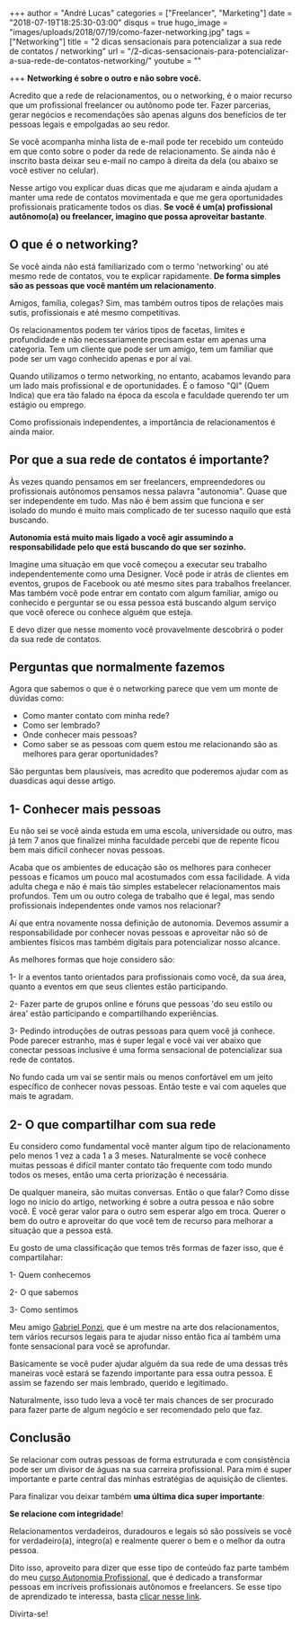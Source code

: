 +++
author = "André Lucas"
categories = ["Freelancer", "Marketing"]
date = "2018-07-19T18:25:30-03:00"
disqus = true
hugo_image = "images/uploads/2018/07/19/como-fazer-networking.jpg"
tags = ["Networking"]
title = "2 dicas sensacionais para potencializar a sua rede de contatos / networking"
url = "/2-dicas-sensacionais-para-potencializar-a-sua-rede-de-contatos-networking/"
youtube = ""

+++
**Networking é sobre o outro e não sobre você.**

Acredito que a rede de relacionamentos, ou o networking, é o maior recurso que um profissional freelancer ou autônomo pode ter. Fazer parcerias, gerar negócios e recomendações são apenas alguns dos benefícios de ter pessoas legais e empolgadas ao seu redor.

Se você acompanha minha lista de e-mail pode ter recebido um conteúdo em que conto sobre o poder da rede de relacionamento. Se ainda não é inscrito basta deixar seu e-mail no campo à direita da dela (ou abaixo se você estiver no celular).

Nesse artigo vou explicar duas dicas que me ajudaram e ainda ajudam a manter uma rede de contatos movimentada e que me gera oportunidades profissionais praticamente todos os dias. **Se você é um(a) profissional autônomo(a) ou freelancer, imagino que possa aproveitar bastante**.

## O que é o networking?

Se você ainda não está familiarizado com o termo 'networking' ou até mesmo rede de contatos, vou te explicar rapidamente. **De forma simples são as pessoas que você mantém um relacionamento**.

Amigos, família, colegas? Sim, mas também outros tipos de relações mais sutis, profissionais e até mesmo competitivas.

Os relacionamentos podem ter vários tipos de facetas, limites e profundidade e não necessariamente precisam estar em apenas uma categoria. Tem um cliente que pode ser um amigo, tem um familiar que pode ser um vago conhecido apenas e por aí vai.

Quando utilizamos o termo networking, no entanto, acabamos levando para um lado mais profissional e de oportunidades. É o famoso "QI" (Quem Indica) que era tão falado na época da escola e faculdade querendo ter um estágio ou emprego.

Como profissionais independentes, a importância de relacionamentos é ainda maior.

## Por que a sua rede de contatos é importante?

Às vezes quando pensamos em ser freelancers, empreendedores ou profissionais autônomos pensamos nessa palavra "autonomia". Quase que ser independente em tudo. Mas não é bem assim que funciona e ser isolado do mundo é muito mais complicado de ter sucesso naquilo que está buscando.

**Autonomia está muito mais ligado a você agir assumindo a responsabilidade pelo que está buscando do que ser sozinho.**

Imagine uma situação em que você começou a executar seu trabalho independentemente como uma Designer. Você pode ir atrás de clientes em eventos, grupos de Facebook ou até mesmo sites para trabalhos freelancer. Mas também você pode entrar em contato com algum familiar, amigo ou conhecido e perguntar se ou essa pessoa está buscando algum serviço que você oferece ou conhece alguém que esteja.

E devo dizer que nesse momento você provavelmente descobrirá o poder da sua rede de contatos.

## Perguntas que normalmente fazemos

Agora que sabemos o que é o networking parece que vem um monte de dúvidas como:

* Como manter contato com minha rede?
* Como ser lembrado?
* Onde conhecer mais pessoas?
* Como saber se as pessoas com quem estou me relacionando são as melhores para gerar oportunidades?

São perguntas bem plausíveis, mas acredito que poderemos ajudar com as duasdicas aqui desse artigo.

## 1- Conhecer mais pessoas

Eu não sei se você ainda estuda em uma escola, universidade ou outro, mas já tem 7 anos que finalizei minha faculdade percebi que de repente ficou bem mais difícil conhecer novas pessoas.

Acaba que os ambientes de educação são os melhores para conhecer pessoas e ficamos um pouco mal acostumados com essa facilidade. A vida adulta chega e não é mais tão simples estabelecer relacionamentos mais profundos. Tem um ou outro colega de trabalho que é legal, mas sendo profissionais independentes onde vamos nos relacionar?

Aí que entra novamente nossa definição de autonomia. Devemos assumir a responsabilidade por conhecer novas pessoas e aproveitar não só de ambientes físicos mas também digitais para potencializar nosso alcance.

As melhores formas que hoje considero são:

1- Ir a eventos tanto orientados para profissionais como você, da sua área, quanto a eventos em que seus clientes estão participando.

2- Fazer parte de grupos online e fóruns que pessoas 'do seu estilo ou área' estão participando e compartilhando experiências.

3- Pedindo introduções de outras pessoas para quem você já conhece. Pode parecer estranho, mas é super legal e você vai ver abaixo que conectar pessoas inclusive é uma forma sensacional de potencializar sua rede de contatos.

No fundo cada um vai se sentir mais ou menos confortável em um jeito específico de conhecer novas pessoas. Então teste e vai com aqueles que mais te agradam.

## 2- O que compartilhar com sua rede

Eu considero como fundamental você manter algum tipo de relacionamento pelo menos 1 vez a cada 1 a 3 meses. Naturalmente se você conhece muitas pessoas é difícil manter contato tão frequente com todo mundo todos os meses, então uma certa priorização é necessária.

De qualquer maneira, são muitas conversas. Então o que falar? Como disse logo no início do artigo, networking é sobre a outra pessoa e não sobre você. É você gerar valor para o outro sem esperar algo em troca. Querer o bem do outro e aproveitar do que você tem de recurso para melhorar a situação que a pessoa está.

Eu gosto de uma classificação que temos três formas de fazer isso, que é compartilahar:

1- Quem conhecemos

2- O que sabemos

3- Como sentimos

Meu amigo [Gabriel Ponzi](https://gabrielponzi.com/), que é um mestre na arte dos relacionamentos, tem vários recursos legais para te ajudar nisso então fica aí também uma fonte sensacional para você se aprofundar.

Basicamente se você puder ajudar alguém da sua rede de uma dessas três maneiras você estará se fazendo importante para essa outra pessoa. E assim se fazendo ser mais lembrado, querido e legitimado.

Naturalmente, isso tudo leva a você ter mais chances de ser procurado para fazer parte de algum negócio e ser recomendado pelo que faz.

## Conclusão

Se relacionar com outras pessoas de forma estruturada e com consistência pode ser um divisor de águas na sua carreira profissional. Para mim é super importante e parte central das minhas estratégias de aquisição de clientes.

Para finalizar vou deixar também **uma última dica super importante**: 

**Se relacione com integridade**!

Relacionamentos verdadeiros, duradouros e legais só são possíveis se você for verdadeiro(a), íntegro(a) e realmente querer o bem e o melhor da outra pessoa.

Dito isso, aproveito para dizer que esse tipo de conteúdo faz parte também do meu [curso Autonomia Profissional](https://www.autonomiaprofissional.com/), que é dedicado a transformar pessoas em incríveis profissionais autônomos e freelancers. Se esse tipo de aprendizado te interessa, basta [clicar nesse link](https://www.autonomiaprofissional.com/).

Divirta-se!
